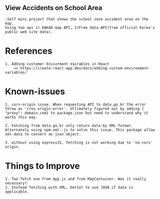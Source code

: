 ## View Accidents on School Area
    :Self mini project that shows the school zone accident area on the map.
    Using two api 1) KAKAO map API, 2)Free data API(from official Korea's public web site data).

# References
    1. Adding customer Enviorment Vairables in React
        => https://create-react-app.dev/docs/adding-custom-environment-variables/

# Known-issues
    1. cors-origin issue. When requesting API to data.go.kr the error throw as 'cros-origin-error'. Ultimately figured out by adding { "proxy": domain.com} to package.json but need to understand why it works this way. 
    
    2. Fetching from data.go.kr only return data by XML format. Alternately using npm-xml--js to solve this issue. This package allow xml-data to convert as json object.

    3. without using expressJS, fetching is not working due to 'no-cors' origin. 

# Things to Improve
    1. Two fetch one from App.js and from MapContainer. Was it really necessary? 
    2. Instead fetching with XML, better to use JOSN if data is applicable.